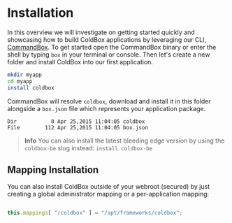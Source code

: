 # Installation

In this overview we will investigate on getting started quickly and showcasing how to build ColdBox applications by leveraging our CLI, [CommandBox](http://www.ortussolutions.com/products/commandbox).  To get started open the CommandBox binary or enter the shell by typing `box` in your terminal or console.  Then let's create a new folder and install ColdBox into our first application.

```bash
mkdir myapp
cd myapp
install coldbox
```

CommandBox will resolve `coldbox`, download and install it in this folder alongside a `box.json` file which represents your application package.  

```
Dir           0 Apr 25,2015 11:04:05 coldbox
File        112 Apr 25,2015 11:04:05 box.json
```

> **Info** You can also install the latest bleeding edge version by using the `coldbox-be` slug instead: `install coldbox-be`

## Mapping Installation
You can also install ColdBox outside of your webroot (secured) by just creating a global administrator mapping or a per-application mapping:

```js

this.mappings[ "/coldbox" ] = "/opt/frameworks/coldbox";
```